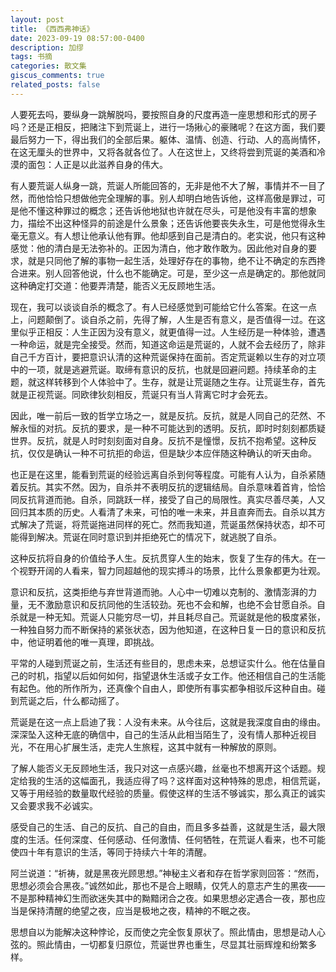 ```yaml
---
layout: post
title: 《西西弗神话》
date: 2023-09-19 08:57:00-0400
description: 加缪
tags: 书摘
categories: 散文集
giscus_comments: true
related_posts: false
---
```


人要死去吗，要纵身一跳解脱吗，要按照自身的尺度再造一座思想和形式的房子吗？还是正相反，把赌注下到荒诞上，进行一场揪心的豪赌呢？在这方面，我们要最后努力一下，得出我们的全部后果。躯体、温情、创造、行动、人的高尚情怀，在这无厘头的世界中，又将各就各位了。人在这世上，又终将尝到荒诞的美酒和冷漠的面包：人正是以此滋养自身的伟大。

有人要荒诞人纵身一跳，荒诞人所能回答的，无非是他不大了解，事情并不一目了然，而他恰恰只想做他完全理解的事。别人却明白地告诉他，这样高傲是罪过，可是他不懂这种罪过的概念；还告诉他地狱也许就在尽头，可是他没有丰富的想象力，描绘不出这种怪异的前途是什么景象；还告诉他要丧失永生，可是他觉得永生毫无意义。有人想让他承认他有罪。他却感到自己是清白的。老实说，他只有这种感觉：他的清白是无法弥补的。正因为清白，他才敢作敢为。因此他对自身的要求，就是只同他了解的事物一起生活，处理好存在的事物，绝不让不确定的东西搀合进来。别人回答他说，什么也不能确定。可是，至少这一点是确定的。那他就同这种确定打交道：他要弄清楚，能否义无反顾地生活。

现在，我可以谈谈自杀的概念了。有人已经感觉到可能给它什么答案。在这一点上，问题颠倒了。谈自杀之前，先得了解，人生是否有意义，是否值得一过。在这里似乎正相反：人生正因为没有意义，就更值得一过。人生经历是一种体验，遭遇一种命运，就是完全接受。然而，知道这命运是荒诞的，人就不会去经历了，除非自己千方百计，要把意识认清的这种荒诞保持在面前。否定荒诞赖以生存的对立项中的一项，就是逃避荒诞。取缔有意识的反抗，也就是回避问题。持续革命的主题，就这样转移到个人体验中了。生存，就是让荒诞随之生存。让荒诞生存，首先就是正视荒诞。同欧律狄刻相反，荒诞只有当人背离它时才会死去。

因此，唯一前后一致的哲学立场之一，就是反抗。反抗，就是人同自己的茫然、不解永恒的对抗。反抗的要求，是一种不可能达到的透明。反抗，即时时刻刻都质疑世界。反抗，就是人时时刻刻面对自身。反抗不是憧憬，反抗不抱希望。这种反抗，仅仅是确认一种不可抗拒的命运，但是缺少本应伴随这种确认的听天由命。

也正是在这里，能看到荒诞的经验远离自杀到何等程度。可能有人认为，自杀紧随着反抗。其实不然。因为，自杀并不表明反抗的逻辑结局。自杀意味着首肯，恰恰同反抗背道而驰。自杀，同跳跃一样，接受了自己的局限性。真实尽善尽美，人又回归其本质的历史。人看清了未来，可怕的唯一未来，并且直奔而去。自杀以其方式解决了荒诞，将荒诞拖进同样的死亡。然而我知道，荒诞虽然保持状态，却不可能得到解决。荒诞在同时意识到并拒绝死亡的情况下，就逃脱了自杀。

这种反抗将自身的价值给予人生。反抗贯穿人生的始末，恢复了生存的伟大。在一个视野开阔的人看来，智力同超越他的现实搏斗的场景，比什么景象都更为壮观。

意识和反抗，这类拒绝与弃世背道而驰。人心中一切难以克制的、激情澎湃的力量，无不激励意识和反抗同他的生活较劲。死也不会和解，也绝不会甘愿自杀。自杀就是一种无知。荒诞人只能穷尽一切，并且耗尽自己。荒诞就是他的极度紧张，一种独自努力而不断保持的紧张状态，因为他知道，在这种日复一日的意识和反抗中，他证明着他的唯一真理，即挑战。

平常的人碰到荒诞之前，生活还有些目的，思虑未来，总想证实什么。他在估量自己的时机，指望以后如何如何，指望退休生活或子女工作。他还相信自己的生活能有起色。他的所作所为，还真像个自由人，即使所有事实都争相驳斥这种自由。碰到荒诞之后，什么都动摇了。

荒诞是在这一点上启迪了我：人没有未来。从今往后，这就是我深度自由的缘由。深深坠入这种无底的确信中，自己的生活从此相当陌生了，没有情人那种近视目光，不在用心扩展生活，走完人生旅程，这其中就有一种解放的原则。

了解人能否义无反顾地生活，我只对这一点感兴趣，丝毫也不想离开这个话题。规定给我的生活的这幅面孔，我适应得了吗？这样面对这种特殊的思虑，相信荒诞，又等于用经验的数量取代经验的质量。假使这样的生活不够诚实，那么真正的诚实又会要求我不必诚实。

感受自己的生活、自己的反抗、自己的自由，而且多多益善，这就是生活，最大限度的生活。任何深度、任何感动、任何激情、任何牺牲，在荒诞人看来，也不可能使四十年有意识的生活，等同于持续六十年的清醒。

阿兰说道：“祈祷，就是黑夜光顾思想。”神秘主义者和存在哲学家则回答：“然而，思想必须会合黑夜。”诚然如此，那也不是合上眼睛，仅凭人的意志产生的黑夜——不是那种精神幻生而欲迷失其中的黝黯闭合之夜。如果思想必定遇合一夜，那也应当是保持清醒的绝望之夜，应当是极地之夜，精神的不眠之夜。

思想自以为能解决这种悖论，反而使之完全恢复原状了。照此情由，思想是动人心弦的。照此情由，一切都复归原位，荒诞世界也重生，尽显其壮丽辉煌和纷繁多样。
